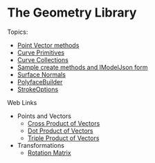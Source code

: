 # The Geometry Library

Topics:
* [Point Vector methods](./PointVector.md)
* [Curve Primitives](./CurvePrimitive.md)
* [Curve Collections](./CurveCollection.md)
* [Sample create methods and IModelJson form](./IModelJson.md)
* [Surface Normals](./FacetNormals.md)
* [PolyfaceBuilder](./PolyfaceBuilder.md)
* [StrokeOptions](./StrokeOptions.md)

Web Links
* Points and Vectors
  * [Cross Product of Vectors](https://en.wikipedia.org/wiki/Cross_product)
  * [Dot Product of Vectors](https://en.wikipedia.org/wiki/Dot_product)
  * [Triple Product of Vectors](https://en.wikipedia.org/wiki/Triple_product)
* Transformations
  * [Rotation Matrix](https://en.wikipedia.org/wiki/Rotation_matrix)
